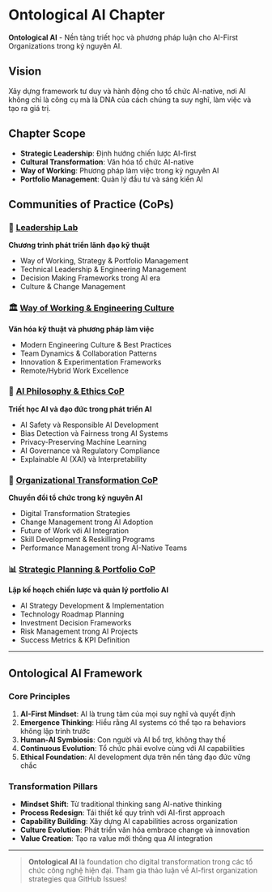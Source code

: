 # Ontological AI Chapter

**Ontological AI** - Nền tảng triết học và phương pháp luận cho AI-First Organizations trong kỷ nguyên AI.

## Vision
Xây dựng framework tư duy và hành động cho tổ chức AI-native, nơi AI không chỉ là công cụ mà là DNA của cách chúng ta suy nghĩ, làm việc và tạo ra giá trị.

## Chapter Scope
- **Strategic Leadership**: Định hướng chiến lược AI-first
- **Cultural Transformation**: Văn hóa tổ chức AI-native  
- **Way of Working**: Phương pháp làm việc trong kỷ nguyên AI
- **Portfolio Management**: Quản lý đầu tư và sáng kiến AI

## Communities of Practice (CoPs)

### 🎯 [Leadership Lab](leadership-lab.md)
**Chương trình phát triển lãnh đạo kỹ thuật**
- Way of Working, Strategy & Portfolio Management
- Technical Leadership & Engineering Management
- Decision Making Frameworks trong AI era
- Culture & Change Management

### 🏛️ [Way of Working & Engineering Culture](way-of-working-culture.md)
**Văn hóa kỹ thuật và phương pháp làm việc**
- Modern Engineering Culture & Best Practices
- Team Dynamics & Collaboration Patterns
- Innovation & Experimentation Frameworks
- Remote/Hybrid Work Excellence

### 🧠 [AI Philosophy & Ethics CoP](ai-philosophy-ethics.md)
**Triết học AI và đạo đức trong phát triển AI**
- AI Safety và Responsible AI Development
- Bias Detection và Fairness trong AI Systems
- Privacy-Preserving Machine Learning
- AI Governance và Regulatory Compliance
- Explainable AI (XAI) và Interpretability

### 🔄 [Organizational Transformation CoP](organizational-transformation.md)
**Chuyển đổi tổ chức trong kỷ nguyên AI**
- Digital Transformation Strategies
- Change Management trong AI Adoption
- Future of Work với AI Integration
- Skill Development & Reskilling Programs
- Performance Management trong AI-Native Teams

### 📊 [Strategic Planning & Portfolio CoP](strategic-planning-portfolio.md)
**Lập kế hoạch chiến lược và quản lý portfolio AI**
- AI Strategy Development & Implementation
- Technology Roadmap Planning
- Investment Decision Frameworks
- Risk Management trong AI Projects
- Success Metrics & KPI Definition

---

## Ontological AI Framework

### Core Principles
1. **AI-First Mindset**: AI là trung tâm của mọi suy nghĩ và quyết định
2. **Emergence Thinking**: Hiểu rằng AI systems có thể tạo ra behaviors không lập trình trước
3. **Human-AI Symbiosis**: Con người và AI bổ trợ, không thay thế
4. **Continuous Evolution**: Tổ chức phải evolve cùng với AI capabilities
5. **Ethical Foundation**: AI development dựa trên nền tảng đạo đức vững chắc

### Transformation Pillars
- **Mindset Shift**: Từ traditional thinking sang AI-native thinking
- **Process Redesign**: Tái thiết kế quy trình với AI-first approach
- **Capability Building**: Xây dựng AI capabilities across organization
- **Culture Evolution**: Phát triển văn hóa embrace change và innovation
- **Value Creation**: Tạo ra value mới thông qua AI integration

---

> **Ontological AI** là foundation cho digital transformation trong các tổ chức công nghệ hiện đại. Tham gia thảo luận về AI-first organization strategies qua GitHub Issues!
